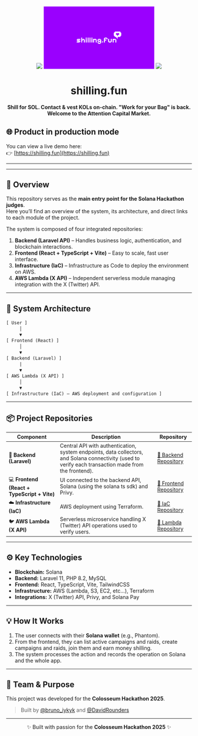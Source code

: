 <p align="center">
  <img height="200" src="https://arena.colosseum.org/images/png/ascii-column-left.png">
  <img src="./all-colors.gif" alt="shilling.fun Logo" width="300" />
  <img height="200" src="https://arena.colosseum.org/images/png/ascii-column-right.png">
</p>

<h1 align="center">shilling.fun</h1>

<p align="center">
  <b>Shill for SOL. Contact & vest KOLs on-chain. "Work for your Bag" is back.
Welcome to the Attention Capital Market.</b>
</p>

## 🌐 Product in production mode

You can view a live demo here:  
👉 [https://shilling.fun](https://shilling.fun)

---

---

## 🚀 Overview

This repository serves as the **main entry point for the Solana Hackathon judges**.  
Here you’ll find an overview of the system, its architecture, and direct links to each module of the project.

The system is composed of four integrated repositories:

1. **Backend (Laravel API)** – Handles business logic, authentication, and blockchain interactions.
2. **Frontend (React + TypeScript + Vite)** – Easy to scale, fast user interface.
3. **Infrastructure (IaC)** – Infrastructure as Code to deploy the environment on AWS.
4. **AWS Lambda (X API)** – Independent serverless module managing integration with the X (Twitter) API.

---

## 🧩 System Architecture

```
[ User ]
     │
     ▼
[ Frontend (React) ]
     │ 
     ▼
[ Backend (Laravel) ]
     |
     ▼
[ AWS Lambda (X API) ]
     │
     ▼
[ Infrastructure (IaC) – AWS deployment and configuration ]
```

---

## 📦 Project Repositories

| Component | Description | Repository |
|------------|--------------|-------------|
| 🧠 **Backend (Laravel)** | Central API with authentication, system endpoints, data collectors, and Solana connectivity (used to verify each transaction made from the frontend). | [🔗 Backend Repository](https://github.com/shillingdotfun/backend) |
| 💻 **Frontend (React + TypeScript + Vite)** | UI connected to the backend API, Solana (using the solana ts sdk) and Privy. | [🔗 Frontend Repository](https://github.com/shillingdotfun/frontend) |
| ☁️ **Infrastructure (IaC)** | AWS deployment using Terraform. | [🔗 IaC Repository](https://github.com/shillingdotfun/iac) |
| 🐦 **AWS Lambda (X API)** | Serverless microservice handling X (Twitter) API operations used to verify users. | [🔗 Lambda Repository](https://github.com/shillingdotfun/x-api-client) |

---

## ⚙️ Key Technologies

- **Blockchain:** Solana  
- **Backend:** Laravel 11, PHP 8.2, MySQL  
- **Frontend:** React, TypeScript, Vite, TailwindCSS  
- **Infrastructure:** AWS (Lambda, S3, EC2, etc...), Terraform  
- **Integrations:** X (Twitter) API, Privy, and Solana Pay

---

## 💡 How It Works

1. The user connects with their **Solana wallet** (e.g., Phantom).  
2. From the frontend, they can list active campaigns and raids, create campaigns and raids, join them and earn money shilling.  
3. The system processes the action and records the operation on Solana and the whole app.  

---

## 🧠 Team & Purpose

This project was developed for the **Colosseum Hackathon 2025**.

> Built by [@bruno_iykyk](https://x.com/bruno_iykyk) and [@DavidRounders](https://x.com/DavidRounders)

---

<p align="center">
  ✨ Built with passion for the <b>Colosseum Hackathon 2025</b> ✨
</p>
